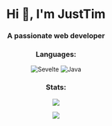 <h1 align="center">Hi 👋, I'm JustTim</h1>
<h3 align="center">A passionate web developer</h3>

<h3 align="center">Languages:</h3>
<p align="center">
  <img alt="Sevelte" src="https://img.shields.io/badge/Svelte-%23f1413d.svg?style=for-the-badge&logo=svelte&logoColor=white"/>
  <!--<img alt="PMMP" src="https://img.shields.io/badge/Pocketmine Mp-%23777BB4.svg?style=for-the-badge&logo=php&logoColor=white"/>-->
  <img alt="Java" src="https://img.shields.io/badge/Java-%23ED8B00.svg?style=for-the-badge&logo=openjdk&logoColor=white"/>
</p>  

<h3 align="center">Stats:</h3>
<p align="center">
  <img src="https://github-readme-stats.vercel.app/api?username=JustTimmm&show_icons=true&theme=radical&line_height=27">
</p>
<p align="center">
 <img src="https://github-readme-streak-stats.herokuapp.com/?user=JustTimmm&show_icons=true&locale=en&layout=compact&theme=radical&line_height=0" />
</p>

